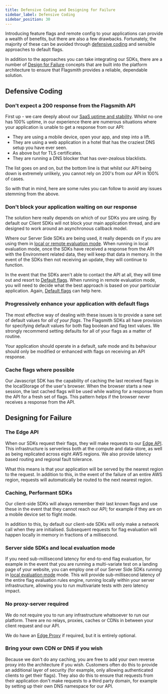 ```yaml
---
title: Defensive Coding and Designing for Failure
sidebar_label: Defensive Coding
sidebar_position: 30
---
```


Introducing feature flags and remote config to your applications can provide a wealth of benefits, but there are also a few drawbacks. Fortunately, the majority of these can be avoided through [defensive coding](#defensive-coding) and sensible approaches to default flags.

In addition to the approaches you can take integrating our SDKs, there are a number of [Design for Failure](#designing-for-failure) concepts that are built into the platform architecture to ensure that Flagsmith provides a reliable, dependable solution.

## Defensive Coding

### Don't expect a 200 response from the Flagsmith API

First up - we care deeply about our [SaaS uptime and stability](http://status.flagsmith.com/). Whilst no one has 100% uptime, in our experience there are numerous situations where your application is unable to get a response from our API:

- They are using a mobile device, open your app, and step into a lift.
- They are using a web application in a hotel that has the craziest DNS setup you have ever seen.
- As above but for TLS certificates.
- They are running a DNS blocker that has over-zealous blacklists.

The list goes on and on, but the bottom line is that whilst our API being down is extremely unlikely, you cannot rely on 200's from our API in 100% of cases.

So with that in mind, here are some rules you can follow to avoid any issues stemming from the above.

### Don't block your application waiting on our response

The solution here really depends on which of our SDKs you are using. By default our Client SDKs will not block your main application thread, and are designed to work around an asynchronous callback model.

Where our Server Side SDKs are being used, it really depends on if you are using them in [local or remote evaluation mode](/clients#networking-model). When running in local evaluation mode, once the SDKs have received a response from the API with the Environment related data, they will keep that data in memory. In the event of the SDKs then not receiving an update, they will continue to function.

In the event that the SDKs aren't able to contact the API at all, they will time out and resort to [Default flags](#progressively-enhance-your-application-with-default-flags). When running in remote evaluation mode, you will need to decide what the best approach is based on your particular application. Again, [Default flags](#progressively-enhance-your-application-with-default-flags) can help here.

### Progressively enhance your application with default flags

The most effective way of dealing with these issues is to provide a sane set of default values for _all of your flags_. The Flagsmith SDKs all have provision for specifying default values for both flag boolean and flag text values. We strongly recommend setting defaults for all of your flags as a matter of routine.

Your application should operate in a default, safe mode and its behaviour should only be modified or enhanced with flags on receiving an API response.

### Cache flags where possible

Our Javascript SDK has the capability of caching the last received flags in the localStorage of the user's browser. When the browser starts a new session, the last cached flags will be used while waiting for a response from the API for a fresh set of flags. This pattern helps if the browser never receives a response from the API.

## Designing for Failure

### The Edge API

When our SDKs request their flags, they will make requests to our [Edge API](/advanced-use/edge-api.md). This infrastructure is serverless both at the compute and data-store, as well as being replicated across eight AWS regions. We also provide latency based routing and regional fault tolerance.

What this means is that your application will be served by the nearest region to the request. In addition to this, in the event of the failure of an entire AWS region, requests will automatically be routed to the next nearest region.

### Caching, Performant SDKs

Our client-side SDKs will always remember their last known flags and use these in the event that they cannot reach our API; for example if they are on a mobile device set to flight mode.

In addition to this, by default our client-sde SDKs will only make a network call when they are initialised. Subsequent requests for flag evaluation will happen locally in memory in fractions of a millisecond.

### Server side SDKs and local evaluation mode

If you need sub-millisecond latency for end-to-end flag evaluation, for example in the event that you are running a multi-variate test on a landing page of your website, you can employ one of our Server Side SDKs running in [local evaluation mode](/clients#local-evaluation) mode. This will provide sub-millisecond latency of the entire flag evaluation rules engine, running locally within your server infrastructure, allowing you to run multivariate tests with zero latency impact.

### No proxy-server required

We do not require you to run any infrastructure whatsoever to run our platform. There are no relays, proxies, caches or CDNs in between your client request and our API.

We do have an [Edge Proxy](/advanced-use/edge-proxy) if required, but it is entirely optional.

### Bring your own CDN or DNS if you wish

Because we don't do any caching, you are free to add your own reverse proxy into the architecture if you wish. Customers often do this to provide an additional layer of security (for example, only allowing authenticated clients to get their flags). They also do this to ensure that requests from their application don't make requests to a third party domain, for example by setting up their own DNS namespace for our API.
